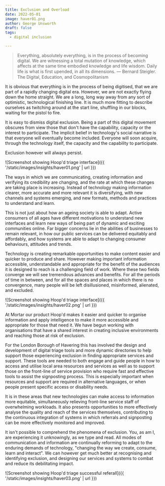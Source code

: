```yaml
---
title: Exclusion and Overload
date: 2022-05-01
image: haver01.png
author: George Unsworth
draft: false
tags:
  - digital inclusion

---
```


> Everything, absolutely everything, is in the process of becoming digital. We are witnessing a total mutation of knowledge, which affects at the same time embodied knowledge and life wisdom. Daily life is what is ﬁrst upended, in all its dimensions.  ― Bernard Steigler. The Digital, Education, and Cosmopolitanism

It is obvious that everything is in the process of being digitised, that we are part of a rapidly changing digital era. However, we are not exactly flying down the home straight. We are a long, long way away from any sort of optimistic, technological finishing line. It is much more fitting to describe ourselves as twitching around at the start line, shuffling in our blocks, waiting for the pistol to fire.

It is easy to dismiss digital exclusion. Being a part of this digital movement obscures from view those that don't have the capability, capacity or the interest to participate. The implicit belief in technology's social narrative is that everyone will eventually become included. Everyone will soon acquire, through the technology itself, the capacity and the capability to participate.

Exclusion however will always persist.


![Screenshot showing Hoop'd triage interface]({{ '/static/images/insights/haver01.png' | url }})


The ways in which we are communicating, creating information and verifying its credibility are changing, and the rate at which these changes are taking place is increasing. Instead of technology making information clearer, more accurate and more relevant it is diversifying, with new channels and systems emerging, and new formats, methods and practices to understand and learn.

This is not just about how an ageing society is able to adapt. Active consumers of all ages have different motivations to understand new interfaces and learn new ways of being part of dynamic and exciting communities online. Far bigger concerns lie in the abilities of businesses to remain relevant, in how our public services can be delivered equitably and affordably, and how systems are able to adapt to changing consumer behaviours, attitudes and trends.

Technology is creating remarkable opportunities to make content easier and quicker to produce and share. However making important information accessible, understandable and appropriate for the benefit of the audiences it is designed to reach is a challenging field of work. Where these two fields converge we will see tremendous advances and benefits. For all the periods of time in between, and for all the spaces and places in which there is no convergence, many people will be left disillusioned, misinformed, alienated, and excluded.


![Screenshot showing Hoop'd triage interface]({{ '/static/images/insights/haver02.png' | url }})


At Mortar our product Hoop'd makes it easier and quicker to organise information and apply intelligence to make it more accessible and appropriate for those that need it. We have begun working with organisations that have a shared interest in creating inclusive environments and reaching those at risk of exclusion.

For the London Borough of Havering this has involved the design and development of digital triage tools and more dynamic directories to help support those experiencing exclusion in finding appropriate services and support. These tools are needed to both engage and guide people in how to access and utilise local area resources and services as well as to support those on the front-line of service provision who require fast and effective tools to assist the signposting process. This is especially important when resources and support are required in alternative languages, or when people present specific access or disability needs.

It is in these areas that new technologies can make access to information more equitable, simultaneously relieving front-line service staff of overwhelming workloads. It also presents opportunities to more effectively analyse the quality and reach of the services themselves, contributing to the continuous integration of systems in which referrals and signposting can be more effectively monitored and improved.

It isn't possible to comprehend the phenomena of exclusion. You, as am I, are experiencing it unknowingly, as we type and read. All modes of communication and information are continually reforming to adapt to the enduring demands of technology, "changing the way we create, consume, learn and interact". We can however get much better at recognising and identifying exclusion, and designing our services and systems to combat and reduce its debilitating impact.

![Screenshot showing Hoop'd triage successful referall]({{ '/static/images/insights/haver03.png' | url }})
